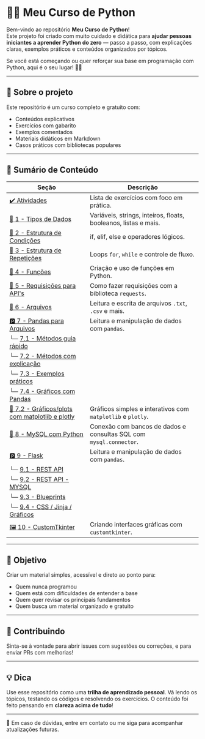 # 👨‍🏫 Meu Curso de Python

Bem-vindo ao repositório **Meu Curso de Python**!  
Este projeto foi criado com muito cuidado e didática para **ajudar pessoas iniciantes a aprender Python do zero** — passo a passo, com explicações claras, exemplos práticos e conteúdos organizados por tópicos.

Se você está começando ou quer reforçar sua base em programação com Python, aqui é o seu lugar! 🐍✨

---

## 🧠 Sobre o projeto

Este repositório é um curso completo e gratuito com:

- Conteúdos explicativos
- Exercícios com gabarito
- Exemplos comentados
- Materiais didáticos em Markdown
- Casos práticos com bibliotecas populares

---

## 📑 Sumário de Conteúdo

| Seção | Descrição |
|-------|-----------|
| [✔️ Atividades](https://github.com/betim009/meu_curso_python/tree/main/conteudo/atividades) | Lista de exercícios com foco em prática. |
| [📌 1 - Tipos de Dados](https://github.com/betim009/meu_curso_python/tree/main/conteudo/01-tipos_dados) | Variáveis, strings, inteiros, floats, booleanos, listas e mais. |
| [🔀 2 - Estrutura de Condições](https://github.com/betim009/meu_curso_python/tree/main/conteudo/02-condicoes) | if, elif, else e operadores lógicos. |
| [🔁 3 - Estrutura de Repetições](https://github.com/betim009/meu_curso_python/tree/main/conteudo/03-repeticoes) | Loops `for`, `while` e controle de fluxo. |
| [🚨 4 - Funções](https://github.com/betim009/meu_curso_python/tree/main/conteudo/04-funcoes) | Criação e uso de funções em Python. |
| [🚀 5 - Requisições para API's](https://github.com/betim009/meu_curso_python/tree/main/conteudo/05-requests) | Como fazer requisições com a biblioteca `requests`. |
| [📁 6 - Arquivos](https://github.com/betim009/meu_curso_python/tree/main/conteudo/06-arquivos) | Leitura e escrita de arquivos `.txt`, `.csv` e mais. |
| [🅿️ 7 - Pandas para Arquivos](https://github.com/betim009/meu_curso_python/tree/main/conteudo/07-pandas) | Leitura e manipulação de dados com `pandas`. |
| └─ [7.1 - Métodos guia rápido](https://github.com/betim009/meu_curso_python/blob/main/conteudo/07-pandas/readme_1.md) |
| └─ [7.2 - Métodos com explicação](https://github.com/betim009/meu_curso_python/blob/main/conteudo/07-pandas/readme_2.md) |
| └─ [7.3 - Exemplos práticos](https://github.com/betim009/meu_curso_python/blob/main/conteudo/07-pandas/readme_3.md) |
| └─ [7.4 - Gráficos com Pandas](https://github.com/betim009/meu_curso_python/blob/main/conteudo/07-pandas/readme_4.md) |
| [📶 7.2 - Gráficos/plots com matplotlib e plotly](https://github.com/betim009/meu_curso_python/tree/main/conteudo/07-plots) | Gráficos simples e interativos com `matplotlib` e `plotly`. |
| [📶 8 - MySQL com Python](https://github.com/betim009/meu_curso_python/tree/main/conteudo/08-MySQL) | Conexão com bancos de dados e consultas SQL com `mysql.connector`. |
| [🅿️ 9 - Flask](https://github.com/betim009/meu_curso_python/tree/main/conteudo/09-flask) | Leitura e manipulação de dados com `pandas`. |
| └─ [9.1 - REST API](https://github.com/betim009/meu_curso_python/blob/main/conteudo/09-flask/readme_1.md) |
| └─ [9.2 - REST API - MYSQL](https://github.com/betim009/meu_curso_python/blob/main/conteudo/09-flask/readme_2.md) |
| └─ [9.3 - Blueprints](https://github.com/betim009/meu_curso_python/blob/main/conteudo/09-flask/readme_3.md) |
| └─ [9.4 - CSS / Jinja / Gráficos](https://github.com/betim009/meu_curso_python/blob/main/conteudo/09-flask/readme_4.md) |
| [🖼️ 10 - CustomTkinter](https://github.com/betim009/meu_curso_python/tree/main/conteudo/10-customtkinter) | Criando interfaces gráficas com `customtkinter`. |
---

## 🚀 Objetivo

Criar um material simples, acessível e direto ao ponto para:

- Quem nunca programou
- Quem está com dificuldades de entender a base
- Quem quer revisar os principais fundamentos
- Quem busca um material organizado e gratuito

---

## 🤝 Contribuindo

Sinta-se à vontade para abrir issues com sugestões ou correções, e para enviar PRs com melhorias!

---

## 💡 Dica

Use esse repositório como uma **trilha de aprendizado pessoal**. Vá lendo os tópicos, testando os códigos e resolvendo os exercícios. O conteúdo foi feito pensando em **clareza acima de tudo**!

---

📩 Em caso de dúvidas, entre em contato ou me siga para acompanhar atualizações futuras.

